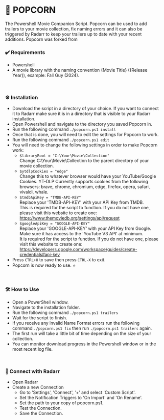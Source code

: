 # 🍿 POPCORN
  The Powershell Movie Companion Script.  Popcorn can be used to add trailers to your movie collection, fix naming errors and it can also be triggered by Radarr to keep your trailers up to date with your recent additions.  Popcorn was forked from 
<br/>

### ✔️ Requirements
- Powershell
- A movie library with the naming convention {Movie Title} ({Release Year}), example: Fall Guy (2024).
<br/>

### ⚙️ Installation
- Download the script in a directory of your choice.  If you want to connect it to Radarr make sure it is in a directory that is visible to your Radarr installation.
- Open Powershell and navigate to the directory you saved Popcorn in.
- Run the following command ``./popcorn.ps1 install``
- Once that is done, you will need to edit the settings for Popcorn to work.
- Run the following command ``./popcorn.ps1 edit``
- You will need to change the following settings in order to make Popcorn work:<br/>
  - ``$libraryRoot = "C:\Your\Movie\Collection"``<br/>
  Change C:\Your\Movie\Collection to the parent directory of your movie collection.
  - ``$ytdlpCookies = "edge"``<br/>
  Change this to whatever browser would have your YouTube/Google Cookies.  YT-DLP Currently supports cookies from the following browsers:  brave, chrome, chromium, edge, firefox, 
opera, safari, vivaldi, whale.
  - ``$tmdbApiKey = "TMDB-API-KEY"``<br/>
  Replace your 'TMDB-API-KEY' with your API Key from TMDB.<br/>This is required for the script to function.  If you do not have one, please visit this website to create one:  https://www.themoviedb.org/settings/api/request
  - ``$googleApiKey = "GOOGLE-API-KEY"``<br/>
  Replace your 'GOOGLE-API-KEY' with your API Key from Google. Make sure it has access to the 'YouTube V3 API' at minimum.<br/>It is required for the script to function.  If you do not have one, please visit this website to create one:  https://developers.google.com/workspace/guides/create-credentials#api-key
- Press ``CTRL+O`` to save then press ``CTRL-X`` to exit.
- Popcorn is now ready to use. ⭐
<br/>

### 🛠️ How to Use
- Open a PowerShell window.
- Navigate to the installation folder.
- Run the following command ``./popcorn.ps1 trailers``
- Wait for the script to finish.
- If you receive any Invalid Name Format errors run the following command ``./popcorn.ps1 fix`` then run  ``./popcorn.ps1 trailers`` again.
- The first run will take a little bit of time depending on the size of your collection.
- You can monitor download progress in the Powershell window or in the most recent log file.
<br/>

### 🔗 Connect with Radarr
- Open Radarr
- Create a new Connection
  - Go to 'Settings', 'Connect', '+' and select 'Custom Script'.
  - Set the Notification Triggers to 'On Import' and 'On Rename'.
  - Set the path to your copy of popcorn.ps1.
  - Test the Connection.
  - Save the Connection.
